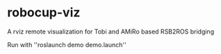 # robocup-viz
A rviz remote visualization for Tobi and AMiRo based RSB2ROS bridging

Run with ''roslaunch demo demo.launch''
